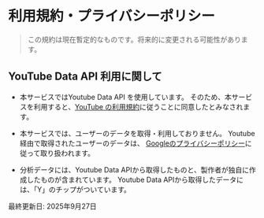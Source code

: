 # 利用規約・プライバシーポリシー

> この規約は現在暫定的なものです。将来的に変更される可能性があります。

## YouTube Data API 利用に関して
- 本サービスではYoutube Data API を使用しています。
そのため、本サービスを利用すると、[YouTube の利用規約](https://www.youtube.com/t/terms)に従うことに同意したとみなされます。
- 本サービスでは、ユーザーのデータを取得・利用しておりません。
Youtube経由で取得されたユーザーのデータは、 [Googleのプライバシーポリシー](https://www.google.com/policies/privacy)に従って取り扱われます。

- 分析データには、Youtube Data APIから取得したものと、製作者が独自に作成したものが含まれています。
Youtube Data APIから取得したデータには、「Y」のチップがついています。

最終更新日: 2025年9月27日
